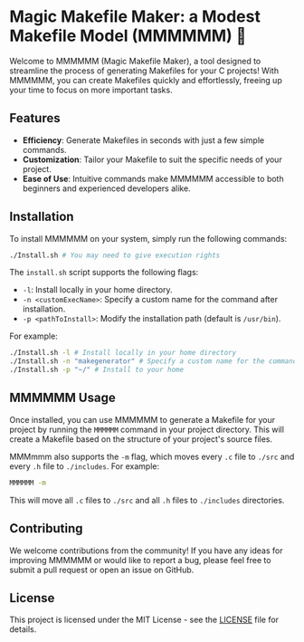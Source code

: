 # Magic Makefile Maker: a Modest Makefile Model (MMMMMM) 💫

Welcome to MMMMMM (Magic Makefile Maker), a tool designed to streamline the process of generating Makefiles for your C projects! With MMMMMM, you can create Makefiles quickly and effortlessly, freeing up your time to focus on more important tasks.

## Features

- **Efficiency**: Generate Makefiles in seconds with just a few simple commands.
- **Customization**: Tailor your Makefile to suit the specific needs of your project.
- **Ease of Use**: Intuitive commands make MMMMMM accessible to both beginners and experienced developers alike.

## Installation

To install MMMMMM on your system, simply run the following commands:

```bash
./Install.sh # You may need to give execution rights
```

The `install.sh` script supports the following flags:
- `-l`: Install locally in your home directory.
- `-n <customExecName>`: Specify a custom name for the command after installation.
- `-p <pathToInstall>`: Modify the installation path (default is `/usr/bin`).

For example:
```bash
./Install.sh -l # Install locally in your home directory
./Install.sh -n "makegenerator" # Specify a custom name for the command
./Install.sh -p "~/" # Install to your home
```

## MMMMMM Usage

Once installed, you can use MMMMMM to generate a Makefile for your project by running the `MMMMMM` command in your project directory. This will create a Makefile based on the structure of your project's source files.

MMMmmm also supports the `-m` flag, which moves every `.c` file to `./src` and every `.h` file to `./includes`. For example:

```bash
MMMMMM -m
```

This will move all `.c` files to `./src` and all `.h` files to `./includes` directories.

## Contributing

We welcome contributions from the community! If you have any ideas for improving MMMMMM or would like to report a bug, please feel free to submit a pull request or open an issue on GitHub.

## License

This project is licensed under the MIT License - see the [LICENSE](LICENSE) file for details.
